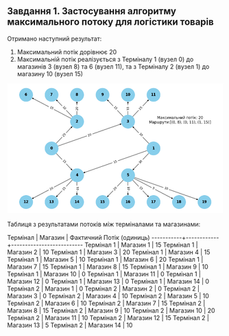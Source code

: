 ## Завдання 1. Застосування алгоритму максимального потоку для логістики товарів

Отримано наступний результат:
1. Максимальний потік дорівнює 20
2. Максимальній потік реалізується з Терміналу 1 (вузел 0) до магазинів 3 (вузел 8) та 6 (вузел 11), та з Терміналу 2 (вузел 1) до магазину 10 (вузел 15)

![Результат виконання](task_1_result.png)


Таблиця з результатами потоків між терміналами та магазинами:


Термінал   | Магазин    | Фактичний Потік (одиниць)
-----------+------------+--------------------------
Термінал 1 | Магазин 1  | 15
Термінал 1 | Магазин 2  | 10
Термінал 1 | Магазин 3  | 20
Термінал 1 | Магазин 4  | 15
Термінал 1 | Магазин 5  | 10
Термінал 1 | Магазин 6  | 20
Термінал 1 | Магазин 7  | 15
Термінал 1 | Магазин 8  | 15
Термінал 1 | Магазин 9  | 10
Термінал 1 | Магазин 10 | 0
Термінал 1 | Магазин 11 | 0
Термінал 1 | Магазин 12 | 0
Термінал 1 | Магазин 13 | 0
Термінал 1 | Магазин 14 | 0
Термінал 2 | Магазин 1  | 0
Термінал 2 | Магазин 2  | 0
Термінал 2 | Магазин 3  | 0
Термінал 2 | Магазин 4  | 10
Термінал 2 | Магазин 5  | 10
Термінал 2 | Магазин 6  | 10
Термінал 2 | Магазин 7  | 15
Термінал 2 | Магазин 8  | 15
Термінал 2 | Магазин 9  | 10
Термінал 2 | Магазин 10 | 20
Термінал 2 | Магазин 11 | 10
Термінал 2 | Магазин 12 | 15
Термінал 2 | Магазин 13 | 5
Термінал 2 | Магазин 14 | 10

